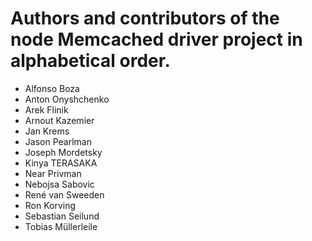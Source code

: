 # Authors and contributors of the node Memcached driver project in alphabetical order.

- Alfonso Boza
- Anton Onyshchenko
- Arek Flinik
- Arnout Kazemier
- Jan Krems
- Jason Pearlman
- Joseph Mordetsky
- Kinya TERASAKA
- Near Privman
- Nebojsa Sabovic
- René van Sweeden
- Ron Korving
- Sebastian Seilund
- Tobias Müllerleile
